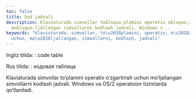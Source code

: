 ```yaml
---
toc: false
title: kod jadvali
description: Klaviaturada simvollar to&lsquo;plamini operativ o&lsquo;zgartirish uchun
  mo&lsquo;ljallangan simvollarni kodlash jadvali. Windows v...
keywords: "Klaviaturada, simvollar, to\u2018plamini, operativ, o\u2018zgartirish,
  uchun, mo\u2018ljallangan, simvollarni, kodlash, jadvali"
---
```


Ingliz tilida:
:   code table

Rus tilida:
:   кодовая таблица

Klaviaturada simvollar to‘plamini operativ o‘zgartirish uchun mo‘ljallangan simvollarni kodlash jadvali. Windows va OS/2 operatsion tizimlarda qo‘llaniladi.